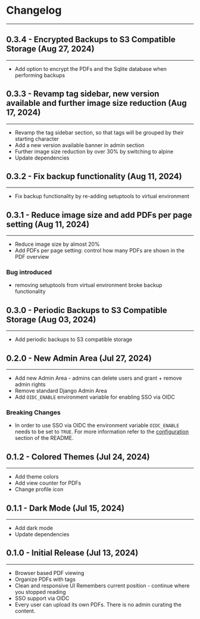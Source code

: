 # Changelog
<hr>

## 0.3.4 - Encrypted Backups to S3 Compatible Storage  (Aug 27, 2024)
<hr>

* Add option to encrypt the PDFs and the Sqlite database when performing backups

## 0.3.3 - Revamp tag sidebar, new version available and further image size reduction (Aug 17, 2024)
<hr>

* Revamp the tag sidebar section, so that tags will be grouped by their starting character
* Add a new version available banner in admin section
* Further image size reduction by over 30% by switching to alpine
* Update dependencies

## 0.3.2 - Fix backup functionality (Aug 11, 2024)
<hr>

* Fix backup functionality by re-adding setuptools to virtual environment

## 0.3.1 - Reduce image size and add PDFs per page setting (Aug 11, 2024)
<hr>

* Reduce image size by almost 20%
* Add PDFs per page setting: control how many PDFs are shown in the PDF overview

### Bug introduced
* removing setuptools from virtual environment broke backup functionality


## 0.3.0 - Periodic Backups to S3 Compatible Storage (Aug 03, 2024)
<hr>

* Add periodic backups to S3 compatible storage

## 0.2.0 - New Admin Area (Jul 27, 2024)
<hr>

* Add new Admin Area - admins can delete users and grant + remove admin rights
* Remove standard Django Admin Area
* Add `OIDC_ENABLE` environment variable for enabling SSO via OIDC

### Breaking Changes

* In order to use SSO via OIDC the environment variable `OIDC_ENABLE` needs to be set to `TRUE`.
  For more information refer to the [configuration](https://codeberg.org/mrmn/PdfDing#configuration) section of the README.

## 0.1.2 - Colored Themes (Jul 24, 2024)
<hr>

* Add theme colors
* Add view counter for PDFs
* Change profile icon



## 0.1.1 - Dark Mode (Jul 15, 2024)
<hr>

* Add dark mode
* Update dependencies

## 0.1.0 - Initial Release (Jul 13, 2024)
<hr>

* Browser based PDF viewing
* Organize PDFs with tags
* Clean and responsive UI Remembers current position - continue where you stopped reading
* SSO support via OIDC
* Every user can upload its own PDFs. There is no admin curating the content.
